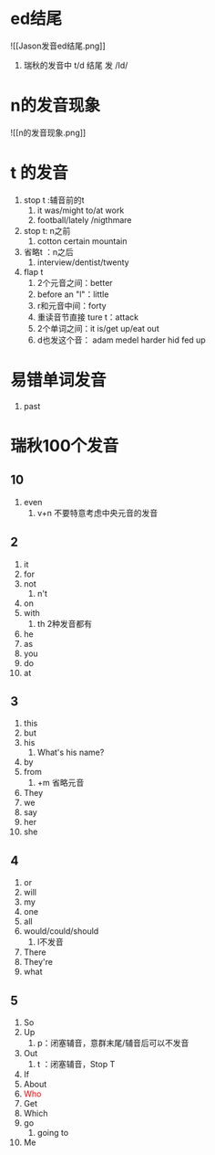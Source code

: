 # ed结尾
![[Jason发音ed结尾.png]]
1. 瑞秋的发音中 t/d 结尾 发 /Id/

# n的发音现象
![[n的发音现象.png]]
# t 的发音
1. stop t :辅音前的t 
	1. it was/might to/at work
	1. football/lately /nigthmare
3. stop t: n之前 
	1. cotton certain mountain
4. 省略t ：n之后
	1. interview/dentist/twenty
5. flap t
	1. 2个元音之间：better
	2. before an "l"：little
	3. r和元音中间：forty
	4. 重读音节直接 ture t：attack
	5. 2个单词之间：it is/get up/eat out
	6. d也发这个音： adam medel harder hid fed up 
# 易错单词发音

1. past

# 瑞秋100个发音
## 10
1. even
	1. v+n  不要特意考虑中央元音的发音
## 2
1. it 
2. for 
3. not
	1. n't
4. on
5. with
	1. th 2种发音都有
6. he
7. as
8. you
9. do
10. at

## 3
1. this
2. but
3. his
	1. What's his name?
4. by
5. from
	1. +m 省略元音
6. They
7. we
8. say
9. her
10. she
## 4
1. or
2. will
3. my
4. one
5. all
6. would/could/should
	1. l不发音
7. There
8. They're
9. what
## 5
1. So 
2. Up
	1. p：闭塞辅音，意群末尾/辅音后可以不发音
3. Out
	1. t ：闭塞辅音，Stop T
4. If
5. About
6. <font color="#ff0000">Who</font>
7. Get
8. Which
9. go
	1. going to 
10. Me